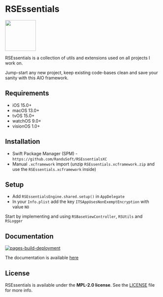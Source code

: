# RSEssentials

<img src="https://i.imgur.com/k5dbkzM.png" width="100" height="100">

RSEssentials is a collection of utils and extensions used on all projects I work on.

Jump-start any new project, keep existing code-bases clean and save your sanity with this AIO framework.

## Requirements
- iOS 15.0+
- macOS 13.0+
- tvOS 15.0+
- watchOS 9.0+
- visionOS 1.0+

## Installation
- Swift Package Manager (SPM) - `https://github.com/RanduSoft/RSEssentialsXC`
- Manual `.xcframework` import (unzip `RSEssentials.xcframework.zip` and use the `RSEssentials.xcframework` inside)

## Setup
- Add `RSEssentialsEngine.shared.setup()` in `AppDelegate`
- In your `Info.plist` add the key `ITSAppUsesNonExemptEncryption` with value `NO`

Start by implementing and using `RSBaseViewController`, `RSUtils` and `RSLogger`

## Documentation
[![pages-build-deployment](https://github.com/RanduSoft/RSEssentialsXC/actions/workflows/pages/pages-build-deployment/badge.svg?branch=master)](https://github.com/RanduSoft/RSEssentialsXC/actions/workflows/pages/pages-build-deployment)

The documentation is available [here](https://RanduSoft.github.io/RSEssentialsXC/documentation/rsessentials) 

## License
RSEssentials is available under the **MPL-2.0 license**. See the [LICENSE](https://github.com/RanduSoft/RSEssentialsXC/blob/master/LICENSE) file for more info.

